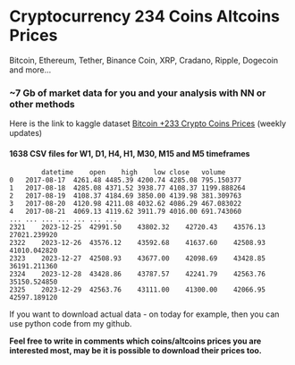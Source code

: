 # Cryptocurrency 234 Coins Altcoins Prices
Bitcoin, Ethereum, Tether, Binance Coin, XRP, Cradano, Ripple, Dogecoin and more... 

### ~7 Gb of market data for you and your analysis with NN or other methods 

Here is the link to kaggle dataset [Bitcoin +233 Crypto Coins Prices](https://www.kaggle.com/datasets/olegshpagin/crypto-coins-prices-ohlcv) (weekly updates)

#### 1638 CSV files for W1, D1, H4, H1, M30, M15 and M5 timeframes

``` 
        datetime	open	high	low	close	volume
0	2017-08-17	4261.48	4485.39	4200.74	4285.08	795.150377
1	2017-08-18	4285.08	4371.52	3938.77	4108.37	1199.888264
2	2017-08-19	4108.37	4184.69	3850.00	4139.98	381.309763
3	2017-08-20	4120.98	4211.08	4032.62	4086.29	467.083022
4	2017-08-21	4069.13	4119.62	3911.79	4016.00	691.743060
...	...	...	...	...	...	...
2321	2023-12-25	42991.50	43802.32	42720.43	43576.13	27021.239920
2322	2023-12-26	43576.12	43592.68	41637.60	42508.93	41010.042820
2323	2023-12-27	42508.93	43677.00	42098.69	43428.85	36191.211360
2324	2023-12-28	43428.86	43787.57	42241.79	42563.76	35150.524850
2325	2023-12-29	42563.76	43111.00	41300.00	42066.95	42597.189120
```

If you want to download actual data - on today for example, then you can use python code from my github.

**Feel free to write in comments which coins/altcoins prices you are interested most, may be it is possible to download their prices too.** 
